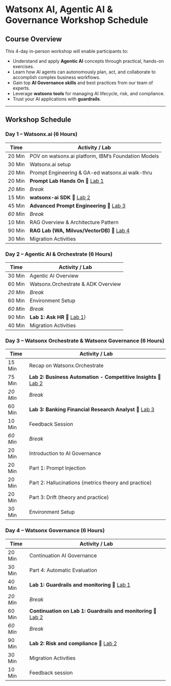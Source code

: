 # Watsonx AI, Agentic AI & Governance Workshop Schedule

## Course Overview
This 4-day in-person workshop will enable participants to:  
- Understand and apply **Agentic AI** concepts through practical, hands-on exercises.  
- Learn how AI agents can autonomously plan, act, and collaborate to accomplish complex business workflows.  
- Gain top **AI Governance skills** and best practices from our team of experts.  
- Leverage **watsonx tools** for managing AI lifecycle, risk, and compliance.  
- Trust your AI applications with **guardrails**.

---

## Workshop Schedule

### Day 1 – Watsonx.ai (6 Hours)
| Time | Activity / Lab |
|------|----------------|
| 20 Min | POV on watsonx.ai platform, IBM’s Foundation Models |
| 30 Min | Watsonx.ai setup |
| 20 Min | Prompt Engineering & GA-ed watsonx.ai walk-thru |
| 20 Min | **Prompt Lab Hands On** 🔗 [Lab 1](watsonx.ai/lab-01-prompt-engineering%20new) |
| *20 Min* | *Break* |
| 15 Min | **watsonx-ai SDK** 🔗 [Lab 2](watsonx.ai/lab-03-watsonxai-rest-api) |
| 45 Min | **Advanced Prompt Engineering** 🔗 [Lab 3](watsonx.ai/lab-02-advanced-prompt-engineering) |
| *60 Min* | *Break* |
| 10 Min | RAG Overview & Architecture Pattern |
| 90 Min | **RAG Lab (WA, Milvus/VectorDB)** 🔗 [Lab 4](watsonx.ai/lab-04-agentic-rag-milvus) |
| 30 Min | Migration Activities |

### Day 2 – Agentic AI & Orchestrate (6 Hours)
| Time | Activity / Lab |
|------|----------------|
| 30 Min | Agentic AI Overview |
| 60 Min | Watsonx.Orchestrate & ADK Overview |
| *20 Min* | *Break* |
| 60 Min | Environment Setup |
| *60 Min* | *Break* |
| 90 Min | **Lab 1: Ask HR** 🔗 [Lab 1](agentic-ai/usecases/ask-hr)) |
| 40 Min | Migration Activities |

### Day 3 – Watsonx Orchestrate & Watsonx Governance (6 Hours)
| Time | Activity / Lab |
|------|----------------|
| 15 Min | Recap on Watsonx.Orchestrate |
| 75 Min | **Lab 2: Business Automation - Competitive Insights** 🔗 [Lab 2](agentic-ai/usecases/business-automation) |
| *20 Min* | *Break* |
| 60 Min | **Lab 3: Banking Financial Research Analyst** 🔗 [Lab 3](agentic-ai/usecases/banking-financial-research-analyst) |
| 10 Min | Feedback Session |
| *60 Min* | *Break* |
| 20 Min | Introduction to AI Governance |
| 20 Min | Part 1: Prompt Injection |
| 20 Min | Part 2: Hallucinations (metrics theory and practice) |
| 20 Min | Part 3: Drift (theory and practice) |
| 30 Min | Environment Setup |

### Day 4 – Watsonx Governance (6 Hours)
| Time | Activity / Lab |
|------|----------------|
| 20 Min | Continuation AI Governance |
| 30 Min | Part 4: Automatic Evaluation |
| 40 Min | **Lab 1: Guardrails and monitoring** 🔗 [Lab 1](governance/labs/monitoring-and-guardrails) |
| *20 Min* | *Break* |
| 60 Min | **Continuation on Lab 1: Guardrails and monitoring** 🔗 [Lab 2](governance/labs/monitoring-and-guardrails) |
| *60 Min* | *Break* |
| 90 Min | **Lab 2: Risk and compliance** 🔗 [Lab 2](governance/labs/risk-and-compliance) |
| 30 Min | Migration Activities |
| 10 Min | Feedback session |
